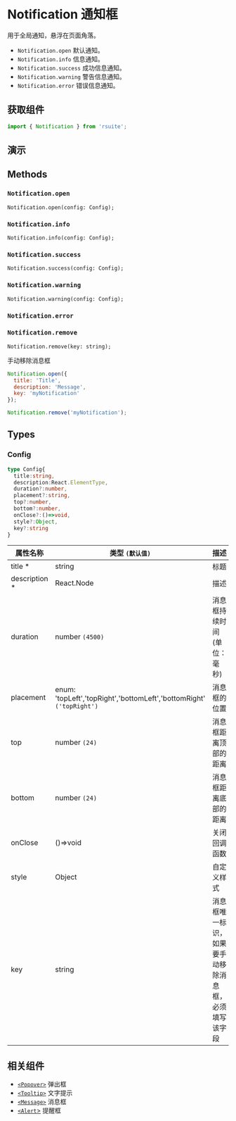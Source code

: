 # Notification 通知框

用于全局通知，悬浮在页面角落。

* `Notification.open` 默认通知。
* `Notification.info` 信息通知。
* `Notification.success` 成功信息通知。
* `Notification.warning` 警告信息通知。
* `Notification.error` 错误信息通知。

## 获取组件

```js
import { Notification } from 'rsuite';
```

## 演示

<!--{demo}-->

## Methods

### `Notification.open`

```
Notification.open(config: Config);
```

### `Notification.info`

```
Notification.info(config: Config);
```

### `Notification.success`

```
Notification.success(config: Config);
```

### `Notification.warning`

```
Notification.warning(config: Config);
```

### `Notification.error`

### `Notification.remove`

```
Notification.remove(key: string);
```

手动移除消息框

```js
Notification.open({
  title: 'Title',
  description: 'Message',
  key: 'myNotification'
});

Notification.remove('myNotification');
```

## Types

### Config

```typescript
type Config{
  title:string,
  description:React.ElementType,
  duration?:number,
  placement?:string,
  top?:number,
  bottom?:number,
  onClose?:()=>void,
  style?:Object,
  key?:string
}
```

| 属性名称       | 类型 `(默认值)`                                                      | 描述                                                 |
| -------------- | -------------------------------------------------------------------- | ---------------------------------------------------- |
| title \*       | string                                                               | 标题                                                 |
| description \* | React.Node                                                           | 描述                                                 |
| duration       | number `(4500)`                                                      | 消息框持续时间 (单位：毫秒)                          |
| placement      | enum: 'topLeft','topRight','bottomLeft','bottomRight' `('topRight')` | 消息框的位置                                         |
| top            | number `(24)`                                                        | 消息框距离顶部的距离                                 |
| bottom         | number `(24)`                                                        | 消息框距离底部的距离                                 |
| onClose        | ()=>void                                                             | 关闭回调函数                                         |
| style          | Object                                                               | 自定义样式                                           |
| key            | string                                                               | 消息框唯一标识，如果要手动移除消息框，必须填写该字段 |

## 相关组件

* [`<Popover>`](./popover) 弹出框
* [`<Tooltip>`](./tooltip) 文字提示
* [`<Message>`](./message) 消息框
* [`<Alert`>](./alert) 提醒框

